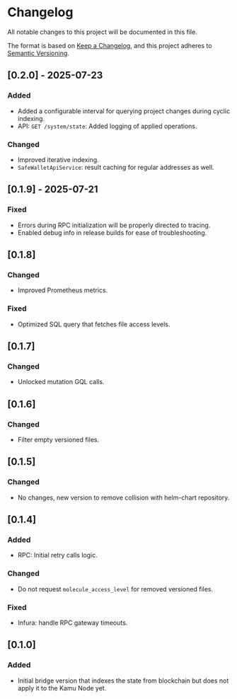 # Changelog

All notable changes to this project will be documented in this file.

The format is based on [Keep a Changelog](https://keepachangelog.com/en/1.0.0/),
and this project adheres to [Semantic Versioning](https://semver.org/spec/v2.0.0.html).

<!--
Recommendation: for ease of reading, use the following order:
- Added
- Changed
- Fixed
-->

## [0.2.0] - 2025-07-23
### Added
- Added a configurable interval for querying project changes during cyclic indexing.
- API: `GET /system/state`: Added logging of applied operations.
### Changed
- Improved iterative indexing.
- `SafeWalletApiService`: result caching for regular addresses as well.

## [0.1.9] - 2025-07-21
### Fixed
- Errors during RPC initialization will be properly directed to tracing.
- Enabled debug info in release builds for ease of troubleshooting.

## [0.1.8]
### Changed
- Improved Prometheus metrics.
### Fixed
- Optimized SQL query that fetches file access levels.

## [0.1.7]
### Changed
- Unlocked mutation GQL calls.

## [0.1.6]
### Changed
- Filter empty versioned files.

## [0.1.5]
### Changed
- No changes, new version to remove collision with helm-chart repository.

## [0.1.4]
### Added
- RPC: Initial retry calls logic.
### Changed
- Do not request `molecule_access_level` for removed versioned files.
### Fixed
- Infura: handle RPC gateway timeouts.

## [0.1.0]
### Added
- Initial bridge version that indexes the state from blockchain but does not apply it to the Kamu Node yet.

